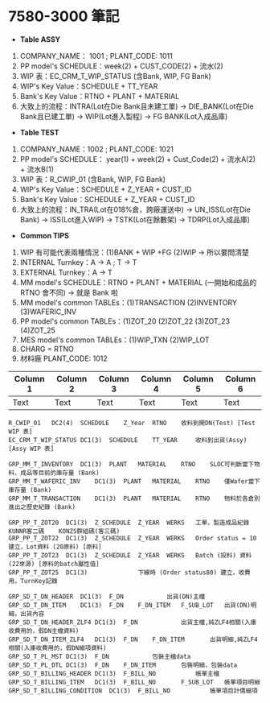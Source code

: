 # 7580-3000 筆記

* **Table ASSY**

1. COMPANY_NAME： 1001 ; PLANT_CODE: 1011
2. PP model's SCHEDULE：week(2) + CUST_CODE(2) + 流水(2)
3. WIP 表：EC_CRM_T_WIP_STATUS (含Bank, WIP, FG Bank)
4. WIP's Key Value：SCHEDULE + TT_YEAR
5. Bank's Key Value：RTNO + PLANT + MATERIAL
6. 大致上的流程：INTRA(Lot在Die Bank且未建工單) → DIE_BANK(Lot在Die Bank且已建工單) → WIP(Lot進入製程) → FG BANK(Lot入成品庫)

* **Table TEST**

1. COMPANY_NAME：1002 ; PLANT_CODE: 1021
2. PP model's SCHEDULE： year(1) + week(2) + Cust_Code(2) + 流水A(2) + 流水B(1)
3. WIP 表：R_CWIP_01 (含Bank, WIP, FG Bank)
4. WIP's Key Value：SCHEDULE + Z_YEAR + CUST_ID
5. Bank's Key Value：SCHEDULE + Z_YEAR + CUST_ID
6. 大致上的流程：IN_TRA(Lot在018%倉，跨廠運送中) → UN_ISS(Lot在Die Bank) → ISS(Lot進入WIP) → TSTK(Lot在餘數架) → TDRP(Lot入成品庫)

* **Common TIPS**

1. WIP 有可能代表兩種情況：(1)BANK + WIP +FG (2)WIP → 所以要問清楚
2. INTERNAL Turnkey：A → A ; T → T
3. EXTERNAL Turnkey：A → T
4. MM model's SCHEDULE：RTNO + PLANT + MATERIAL (一開始和成品的 RTNO 會不同) → 就是 Bank 啦
5. MM model's common TABLEs：(1)TRANSACTION (2)INVENTORY (3)WAFERIC_INV
6. PP model's common TABLEs：(1)ZOT_20 (2)ZOT_22 (3)ZOT_23 (4)ZOT_25
7. MES model's common TABLEs：(1)WIP_TXN (2)WIP_LOT
8. CHARG = RTNO
9. 材料廠 PLANT_CODE: 1012



| Column 1 | Column 2 | Column 3 | Column 4 | Column 5 | Column 6 |
| -------- | -------- | -------- | -------- | -------- | -------- |
| Text     | Text     | Text     | Text     | Text     | Text     |

	R_CWIP_01	DC2(4)	SCHEDULE	Z_Year	RTNO	收料到開DN(Test) [Test WIP 表]		
	EC_CRM_T_WIP_STATUS	DC1(3)	SCHEDULE	TT_YEAR		收料到出貨(Assy) [Assy WIP 表]
   
    GRP_MM_T_INVENTORY	DC1(3)	PLANT	MATERIAL	RTNO	SLOC可判斷當下物料、成品等目前的庫存量 (Bank) 				
	GRP_MM_T_WAFERIC_INV	DC1(3)	PLANT	MATERIAL	RTNO	僅Wafer當下庫存量 (Bank)				
	GRP_MM_T_TRANSACTION	DC1(3)	PLANT	MATERIAL	RTNO	物料於各倉別進出之歷史紀錄 (Bank)				

	GRP_PP_T_ZOT20	DC1(3)	Z_SCHEDULE	Z_YEAR	WERKS	工單，製造成品紀錄	KUNNR客二碼	KONZS群組碼(客三碼)		
	GRP_PP_T_ZOT22	DC1(3)	Z_SCHEDULE	Z_YEAR	WERKS	Order status = 10 建立，Lot資料 (20原料) [原料]			
	GRP_PP_T_ZOT23	DC1(3)	Z_SCHEDULE	Z_YEAR	WERKS	Batch (投料) 資料 (22來源) [原料的batch屬性值]			
	GRP_PP_T_ZOT25	DC1(3)				下線時 (Order status80) 建立，收費用，TurnKey記錄				
	
    GRP_SD_T_DN_HEADER	DC1(3)	F_DN			出貨(DN)主檔				
	GRP_SD_T_DN_ITEM	DC1(3)	F_DN	F_DN_ITEM	F_SUB_LOT	出貨(DN)明細，出貨內容				
	GRP_SD_T_DN_HEADER_ZLF4	DC1(3)	F_DN			出貨主檔,純ZLF4相關(入庫收費用的，假DN主檔資料)				
	GRP_SD_T_DN_ITEM_ZLF4	DC1(3)	F_DN	F_DN_ITEM		出貨明細,純ZLF4相關(入庫收費用的，假DN細項資料)				
	GRP_SD_T_PL_MST	DC1(3)	F_DN			包裝主檔data				
	GRP_SD_T_PL_DTL	DC1(3)	F_DN	F_DN_ITEM		包裝明細，包裝data				
	GRP_SD_T_BILLING_HEADER	DC1(3)	F_BILL_NO			帳單主檔				
	GRP_SD_T_BILLING_ITEM	DC1(3)	F_BILL_NO		F_SUB_LOT	帳單項目明細				
	GRP_SD_T_BILLING_CONDITION	DC1(3)	F_BILL_NO			帳單項目計價細項				

